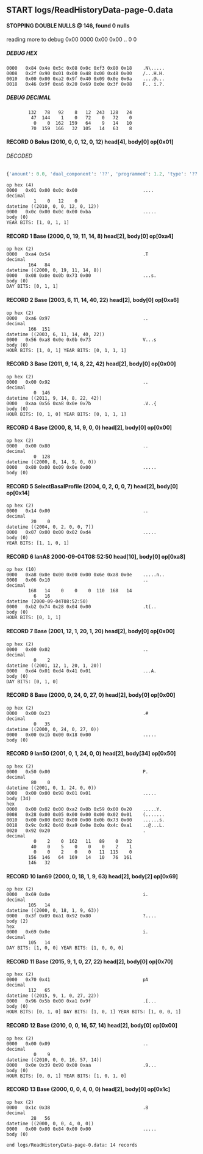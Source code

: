 ## START logs/ReadHistoryData-page-0.data
#### STOPPING DOUBLE NULLS @ 146, found 0 nulls
reading more to debug 0x00
    0000   0x00 0x00                                  ..
              0    0
##### DEBUG HEX
    0000   0x84 0x4e 0x5c 0x08 0x0c 0xf3 0x80 0x18    .N\.....
    0008   0x2f 0x90 0x01 0x00 0x48 0x00 0x48 0x00    /...H.H.
    0010   0x00 0x00 0xa2 0x9f 0x40 0x09 0x0e 0x0a    ....@...
    0018   0x46 0x9f 0xa6 0x20 0x69 0x0e 0x3f 0x08    F.. i.?.
##### DEBUG DECIMAL
            132   78   92    8   12  243  128   24
             47  144    1    0   72    0   72    0
              0    0  162  159   64    9   14   10
             70  159  166   32  105   14   63    8
#### RECORD 0 Bolus (2010, 0, 0, 12, 0, 12) head[4], body[0] op[0x01]
###### DECODED
```python
{'amount': 0.0, 'dual_component': '??', 'programmed': 1.2, 'type': '??'}
```
    op hex (4)
    0000   0x01 0x00 0x0c 0x00                        ....
    decimal
              1    0   12    0
    datetime ((2010, 0, 0, 12, 0, 12))
    0000   0x0c 0x00 0x0c 0x00 0xba                   .....
    body (0)
    YEAR BITS: [1, 0, 1, 1]
#### RECORD 1 Base (2000, 0, 19, 11, 14, 8) head[2], body[0] op[0xa4]

    op hex (2)
    0000   0xa4 0x54                                  .T
    decimal
            164   84
    datetime ((2000, 0, 19, 11, 14, 8))
    0000   0x08 0x0e 0x0b 0x73 0x00                   ...s.
    body (0)
    DAY BITS: [0, 1, 1]
#### RECORD 2 Base (2003, 6, 11, 14, 40, 22) head[2], body[0] op[0xa6]

    op hex (2)
    0000   0xa6 0x97                                  ..
    decimal
            166  151
    datetime ((2003, 6, 11, 14, 40, 22))
    0000   0x56 0xa8 0x0e 0x0b 0x73                   V...s
    body (0)
    HOUR BITS: [1, 0, 1] YEAR BITS: [0, 1, 1, 1]
#### RECORD 3 Base (2011, 9, 14, 8, 22, 42) head[2], body[0] op[0x00]

    op hex (2)
    0000   0x00 0x92                                  ..
    decimal
              0  146
    datetime ((2011, 9, 14, 8, 22, 42))
    0000   0xaa 0x56 0xa8 0x0e 0x7b                   .V..{
    body (0)
    HOUR BITS: [0, 1, 0] YEAR BITS: [0, 1, 1, 1]
#### RECORD 4 Base (2000, 8, 14, 9, 0, 0) head[2], body[0] op[0x00]

    op hex (2)
    0000   0x00 0x80                                  ..
    decimal
              0  128
    datetime ((2000, 8, 14, 9, 0, 0))
    0000   0x80 0x00 0x09 0x0e 0x00                   .....
    body (0)

#### RECORD 5 SelectBasalProfile (2004, 0, 2, 0, 0, 7) head[2], body[0] op[0x14]

    op hex (2)
    0000   0x14 0x00                                  ..
    decimal
             20    0
    datetime ((2004, 0, 2, 0, 0, 7))
    0000   0x07 0x00 0x00 0x02 0xd4                   .....
    body (0)
    YEAR BITS: [1, 1, 0, 1]
#### RECORD 6 IanA8 2000-09-04T08:52:50 head[10], body[0] op[0xa8]

    op hex (10)
    0000   0xa8 0x0e 0x00 0x00 0x00 0x6e 0xa8 0x0e    .....n..
    0008   0x06 0x10                                  ..
    decimal
            168   14    0    0    0  110  168   14
              6   16
    datetime (2000-09-04T08:52:50)
    0000   0xb2 0x74 0x28 0x04 0x00                   .t(..
    body (0)
    HOUR BITS: [0, 1, 1]
#### RECORD 7 Base (2001, 12, 1, 20, 1, 20) head[2], body[0] op[0x00]

    op hex (2)
    0000   0x00 0x02                                  ..
    decimal
              0    2
    datetime ((2001, 12, 1, 20, 1, 20))
    0000   0xd4 0x01 0xd4 0x41 0x01                   ...A.
    body (0)
    DAY BITS: [0, 1, 0]
#### RECORD 8 Base (2000, 0, 24, 0, 27, 0) head[2], body[0] op[0x00]

    op hex (2)
    0000   0x00 0x23                                  .#
    decimal
              0   35
    datetime ((2000, 0, 24, 0, 27, 0))
    0000   0x00 0x1b 0x00 0x18 0x00                   .....
    body (0)

#### RECORD 9 Ian50 (2001, 0, 1, 24, 0, 0) head[2], body[34] op[0x50]

    op hex (2)
    0000   0x50 0x00                                  P.
    decimal
             80    0
    datetime ((2001, 0, 1, 24, 0, 0))
    0000   0x00 0x00 0x98 0x01 0x01                   .....
    body (34)
    hex
    0000   0x00 0x02 0x00 0xa2 0x0b 0x59 0x00 0x20    .....Y. 
    0008   0x28 0x00 0x05 0x00 0x00 0x00 0x02 0x01    (.......
    0010   0x00 0x00 0x02 0x00 0x00 0x0b 0x73 0x00    ......s.
    0018   0x9c 0x92 0x40 0xa9 0x0e 0x0a 0x4c 0xa1    ..@...L.
    0020   0x92 0x20                                  . 
    decimal
              0    2    0  162   11   89    0   32
             40    0    5    0    0    0    2    1
              0    0    2    0    0   11  115    0
            156  146   64  169   14   10   76  161
            146   32

#### RECORD 10 Ian69 (2000, 0, 18, 1, 9, 63) head[2], body[2] op[0x69]

    op hex (2)
    0000   0x69 0x0e                                  i.
    decimal
            105   14
    datetime ((2000, 0, 18, 1, 9, 63))
    0000   0x3f 0x09 0xa1 0x92 0x80                   ?....
    body (2)
    hex
    0000   0x69 0x0e                                  i.
    decimal
            105   14
    DAY BITS: [1, 0, 0] YEAR BITS: [1, 0, 0, 0]
#### RECORD 11 Base (2015, 9, 1, 0, 27, 22) head[2], body[0] op[0x70]

    op hex (2)
    0000   0x70 0x41                                  pA
    decimal
            112   65
    datetime ((2015, 9, 1, 0, 27, 22))
    0000   0x96 0x5b 0x00 0xa1 0x9f                   .[...
    body (0)
    HOUR BITS: [0, 1, 0] DAY BITS: [1, 0, 1] YEAR BITS: [1, 0, 0, 1]
#### RECORD 12 Base (2010, 0, 0, 16, 57, 14) head[2], body[0] op[0x00]

    op hex (2)
    0000   0x00 0x09                                  ..
    decimal
              0    9
    datetime ((2010, 0, 0, 16, 57, 14))
    0000   0x0e 0x39 0x90 0x00 0xaa                   .9...
    body (0)
    HOUR BITS: [0, 0, 1] YEAR BITS: [1, 0, 1, 0]
#### RECORD 13 Base (2000, 0, 0, 4, 0, 0) head[2], body[0] op[0x1c]

    op hex (2)
    0000   0x1c 0x38                                  .8
    decimal
             28   56
    datetime ((2000, 0, 0, 4, 0, 0))
    0000   0x00 0x00 0x84 0x00 0x00                   .....
    body (0)

`end logs/ReadHistoryData-page-0.data: 14 records`
